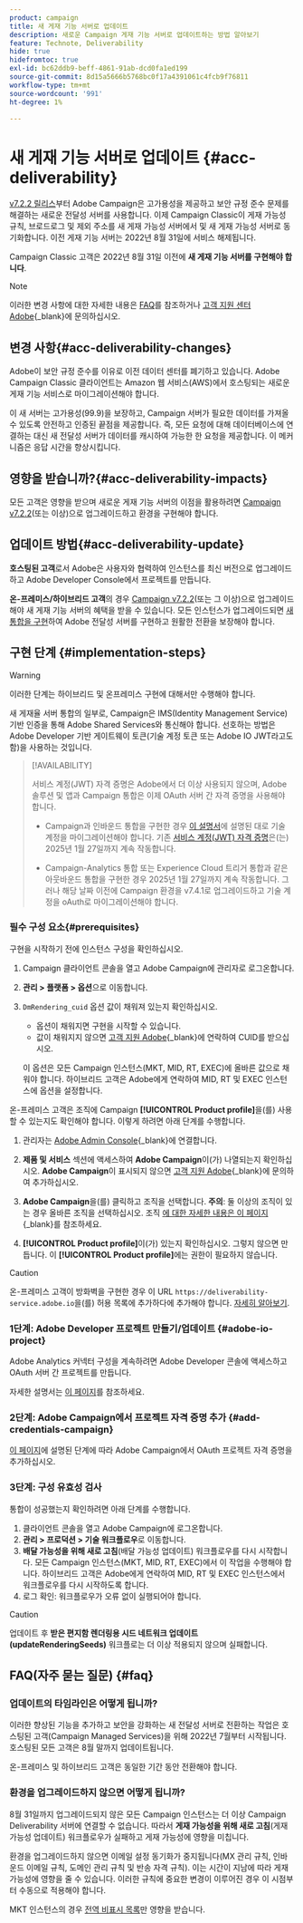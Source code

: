 ```yaml
---
product: campaign
title: 새 게재 기능 서버로 업데이트
description: 새로운 Campaign 게재 기능 서버로 업데이트하는 방법 알아보기
feature: Technote, Deliverability
hide: true
hidefromtoc: true
exl-id: bc62ddb9-beff-4861-91ab-dcd0fa1ed199
source-git-commit: 8d15a5666b5768bc0f17a4391061c4fcb9f76811
workflow-type: tm+mt
source-wordcount: '991'
ht-degree: 1%

---
```


# 새 게재 기능 서버로 업데이트 {#acc-deliverability}

[v7.2.2 릴리스](../../rn/using/latest-release.md#release-7-2-2)부터 Adobe Campaign은 고가용성을 제공하고 보안 규정 준수 문제를 해결하는 새로운 전달성 서버를 사용합니다. 이제 Campaign Classic이 게재 가능성 규칙, 브로드로그 및 제외 주소를 새 게재 가능성 서버에서 및 새 게재 가능성 서버로 동기화합니다. 이전 게재 기능 서버는 2022년 8월 31일에 서비스 해제됩니다.

Campaign Classic 고객은 2022년 8월 31일 이전에 **새 게재 기능 서버를 구현해야 합니다**.

>[!NOTE]
>
>이러한 변경 사항에 대한 자세한 내용은 [FAQ](#faq)를 참조하거나 [고객 지원 센터 Adobe](https://helpx.adobe.com/kr/enterprise/admin-guide.html/enterprise/using/support-for-experience-cloud.ug.html){_blank}에 문의하십시오.
>

## 변경 사항{#acc-deliverability-changes}

Adobe이 보안 규정 준수를 이유로 이전 데이터 센터를 폐기하고 있습니다. Adobe Campaign Classic 클라이언트는 Amazon 웹 서비스(AWS)에서 호스팅되는 새로운 게재 기능 서비스로 마이그레이션해야 합니다.

이 새 서버는 고가용성(99.9)을 보장하고&#x200B;, Campaign 서버가 필요한 데이터를 가져올 수 있도록 안전하고 인증된 끝점을 제공합니다. 즉, 모든 요청에 대해 데이터베이스에 연결하는 대신 새 전달성 서버가 데이터를 캐시하여 가능한 한 요청을 제공합니다. 이 메커니즘은 응답 시간을 향상시킵니다&#x200B;.

## 영향을 받습니까?{#acc-deliverability-impacts}

모든 고객은 영향을 받으며 새로운 게재 기능 서버의 이점을 활용하려면 [Campaign v7.2.2](../../rn/using/latest-release.md#release-7-2-2)(또는 이상)으로 업그레이드하고 환경을 구현해야 합니다.

## 업데이트 방법{#acc-deliverability-update}

**호스팅된 고객**&#x200B;로서 Adobe은 사용자와 협력하여 인스턴스를 최신 버전으로 업그레이드하고 Adobe Developer Console에서 프로젝트를 만듭니다.

**온-프레미스/하이브리드 고객**&#x200B;의 경우 [Campaign v7.2.2](../../rn/using/latest-release.md#release-7-2-2)(또는 그 이상)으로 업그레이드해야 새 게재 기능 서버의 혜택을 받을 수 있습니다. 모든 인스턴스가 업그레이드되면 [새 통합을 구현](#implementation-steps)하여 Adobe 전달성 서버를 구현하고 원활한 전환을 보장해야 합니다.

## 구현 단계 {#implementation-steps}

>[!WARNING]
>
>이러한 단계는 하이브리드 및 온프레미스 구현에 대해서만 수행해야 합니다.

새 게재율 서버 통합의 일부로, Campaign은 IMS(Identity Management Service) 기반 인증을 통해 Adobe Shared Services와 통신해야 합니다. 선호하는 방법은 Adobe Developer 기반 게이트웨이 토큰(기술 계정 토큰 또는 Adobe IO JWT라고도 함)을 사용하는 것입니다.

>[!AVAILABILITY]
>
> 서비스 계정(JWT) 자격 증명은 Adobe에서 더 이상 사용되지 않으며, Adobe 솔루션 및 앱과 Campaign 통합은 이제 OAuth 서버 간 자격 증명을 사용해야 합니다. </br>
>
> * Campaign과 인바운드 통합을 구현한 경우 [이 설명서](https://developer.adobe.com/developer-console/docs/guides/authentication/ServerToServerAuthentication/migration/#_blank)에 설명된 대로 기술 계정을 마이그레이션해야 합니다. 기존 [서비스 계정(JWT) 자격 증명](oauth-technical-account.md)은(는) 2025년 1월 27일까지 계속 작동합니다. </br>
>
> * Campaign-Analytics 통합 또는 Experience Cloud 트리거 통합과 같은 아웃바운드 통합을 구현한 경우 2025년 1월 27일까지 계속 작동합니다. 그러나 해당 날짜 이전에 Campaign 환경을 v7.4.1로 업그레이드하고 기술 계정을 oAuth로 마이그레이션해야 합니다.

### 필수 구성 요소{#prerequisites}

구현을 시작하기 전에 인스턴스 구성을 확인하십시오.

1. Campaign 클라이언트 콘솔을 열고 Adobe Campaign에 관리자로 로그온합니다.
1. **관리 > 플랫폼 > 옵션**&#x200B;으로 이동합니다.
1. `DmRendering_cuid` 옵션 값이 채워져 있는지 확인하십시오.

   * 옵션이 채워지면 구현을 시작할 수 있습니다.
   * 값이 채워지지 않으면 [고객 지원 Adobe](https://helpx.adobe.com/kr/enterprise/admin-guide.html/enterprise/using/support-for-experience-cloud.ug.html){_blank}에 연락하여 CUID를 받으십시오.

   이 옵션은 모든 Campaign 인스턴스(MKT, MID, RT, EXEC)에 올바른 값으로 채워야 합니다. 하이브리드 고객은 Adobe에게 연락하여 MID, RT 및 EXEC 인스턴스에 옵션을 설정합니다.

온-프레미스 고객은 조직에 Campaign **[!UICONTROL Product profile]**&#x200B;을(를) 사용할 수 있는지도 확인해야 합니다. 이렇게 하려면 아래 단계를 수행합니다.

1. 관리자는 [Adobe Admin Console](https://adminconsole.adobe.com/){_blank}에 연결합니다.
1. **제품 및 서비스** 섹션에 액세스하여 **Adobe Campaign**이(가) 나열되는지 확인하십시오.
**Adobe Campaign**&#x200B;이 표시되지 않으면 [고객 지원 Adobe](https://helpx.adobe.com/kr/enterprise/admin-guide.html/enterprise/using/support-for-experience-cloud.ug.html){_blank}에 문의하여 추가하십시오.
1. **Adobe Campaign**을(를) 클릭하고 조직을 선택합니다.
   **주의**: 둘 이상의 조직이 있는 경우 올바른 조직을 선택하십시오. 조직 [에 대한 자세한 내용은 이 페이지](https://experienceleague.adobe.com/docs/control-panel/using/faq.html#ims-org-id){_blank}를 참조하세요.

1. **[!UICONTROL Product profile]**&#x200B;이(가) 있는지 확인하십시오. 그렇지 않으면 만듭니다. 이 **[!UICONTROL Product profile]**&#x200B;에는 권한이 필요하지 않습니다.


>[!CAUTION]
>
>온-프레미스 고객이 방화벽을 구현한 경우 이 URL `https://deliverability-service.adobe.io`을(를) 허용 목록에 추가하다에 추가해야 합니다. [자세히 알아보기](../../installation/using/url-permissions.md).


### 1단계: Adobe Developer 프로젝트 만들기/업데이트 {#adobe-io-project}

Adobe Analytics 커넥터 구성을 계속하려면 Adobe Developer 콘솔에 액세스하고 OAuth 서버 간 프로젝트를 만듭니다.

자세한 설명서는 [이 페이지](../../integrations/using/oauth-technical-account.md#oauth-service)를 참조하세요.

### 2단계: Adobe Campaign에서 프로젝트 자격 증명 추가 {#add-credentials-campaign}

[이 페이지](../../integrations/using/oauth-technical-account.md#add-credentials)에 설명된 단계에 따라 Adobe Campaign에서 OAuth 프로젝트 자격 증명을 추가하십시오.

### 3단계: 구성 유효성 검사

통합이 성공했는지 확인하려면 아래 단계를 수행합니다.

1. 클라이언트 콘솔을 열고 Adobe Campaign에 로그온합니다.
1. **관리 > 프로덕션 > 기술 워크플로우**&#x200B;로 이동합니다.
1. **배달 가능성을 위해 새로 고침**(배달 가능성 업데이트) 워크플로우를 다시 시작합니다. 모든 Campaign 인스턴스(MKT, MID, RT, EXEC)에서 이 작업을 수행해야 합니다. 하이브리드 고객은 Adobe에게 연락하여 MID, RT 및 EXEC 인스턴스에서 워크플로우를 다시 시작하도록 합니다.
1. 로그 확인: 워크플로우가 오류 없이 실행되어야 합니다.

>[!CAUTION]
>
>업데이트 후 **받은 편지함 렌더링용 시드 네트워크 업데이트(updateRenderingSeeds)** 워크플로는 더 이상 적용되지 않으며 실패합니다.

## FAQ(자주 묻는 질문) {#faq}

### 업데이트의 타임라인은 어떻게 됩니까?

이러한 향상된 기능을 추가하고 보안을 강화하는 새 전달성 서버로 전환하는 작업은 호스팅된 고객(Campaign Managed Services)을 위해 2022년 7월부터 시작됩니다. 호스팅된 모든 고객은 8월 말까지 업데이트됩니다.

온-프레미스 및 하이브리드 고객은 동일한 기간 동안 전환해야 합니다.

### 환경을 업그레이드하지 않으면 어떻게 됩니까?

8월 31일까지 업그레이드되지 않은 모든 Campaign 인스턴스는 더 이상 Campaign Deliverability 서버에 연결할 수 없습니다. 따라서 **게재 가능성을 위해 새로 고침**(게재 가능성 업데이트) 워크플로우가 실패하고 게재 가능성에 영향을 미칩니다.

환경을 업그레이드하지 않으면 이메일 설정 동기화가 중지됩니다(MX 관리 규칙, 인바운드 이메일 규칙, 도메인 관리 규칙 및 반송 자격 규칙). 이는 시간이 지남에 따라 게재 가능성에 영향을 줄 수 있습니다. 이러한 규칙에 중요한 변경이 이루어진 경우 이 시점부터 수동으로 적용해야 합니다.

MKT 인스턴스의 경우 [전역 비표시 목록](../../campaign-opt/using/filtering-rules.md#default-deliverability-exclusion-rules)만 영향을 받습니다.
